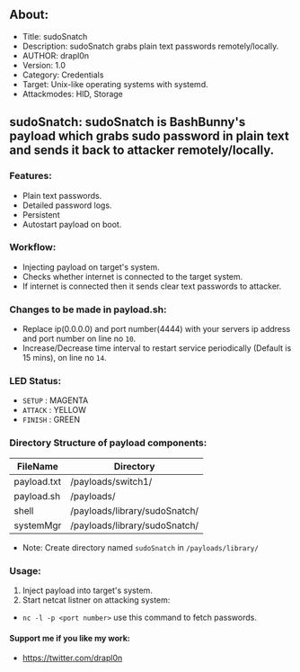 ## About:
* Title: sudoSnatch
* Description: sudoSnatch grabs plain text passwords remotely/locally.
* AUTHOR: drapl0n
* Version: 1.0
* Category: Credentials
* Target: Unix-like operating systems with systemd.
* Attackmodes: HID, Storage

## sudoSnatch: sudoSnatch is BashBunny's payload which grabs sudo password in plain text and sends it back to attacker remotely/locally.

### Features:
* Plain text passwords.
* Detailed password logs.
* Persistent
* Autostart payload on boot.

### Workflow:
* Injecting payload on target's system.
* Checks whether internet is connected to the target system.
* If internet is connected then it sends clear text passwords to attacker.

### Changes to be made in payload.sh:
* Replace ip(0.0.0.0) and port number(4444) with your servers ip address and port number on line no `10`.
* Increase/Decrease time interval to restart service periodically (Default is 15 mins), on line no `14`.

### LED Status:
* `SETUP`   : MAGENTA
* `ATTACK`  : YELLOW
* `FINISH`  : GREEN

### Directory Structure of payload components:
| FileName       | Directory                     |
| -------------- | ----------------------------- |
| payload.txt    | /payloads/switch1/            |
| payload.sh     | /payloads/                    |
| shell          | /payloads/library/sudoSnatch/ |
| systemMgr      | /payloads/library/sudoSnatch/ |

* Note: Create directory named `sudoSnatch` in `/payloads/library/`
### Usage:
1.  Inject payload into target's system.
2. Start netcat listner on attacking system:

* `nc -l -p <port number>` use this command to fetch passwords.

#### Support me if you like my work:
* https://twitter.com/drapl0n
